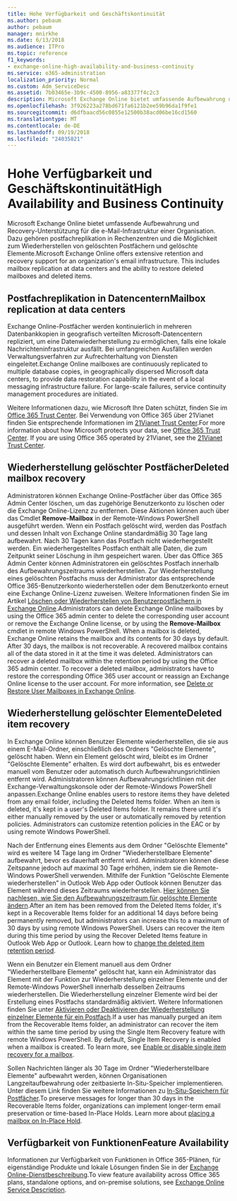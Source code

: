 ```yaml
---
title: Hohe Verfügbarkeit und Geschäftskontinuität
ms.author: pebaum
author: pebaum
manager: mnirkhe
ms.date: 6/13/2018
ms.audience: ITPro
ms.topic: reference
f1_keywords:
- exchange-online-high-availability-and-business-continuity
ms.service: o365-administration
localization_priority: Normal
ms.custom: Adm_ServiceDesc
ms.assetid: 7b03465e-3b9c-4500-8956-a83377f4c2c3
description: Microsoft Exchange Online bietet umfassende Aufbewahrung und Recovery-Unterstützung für die e-Mail-Infrastruktur einer Organisation. Dazu gehören postfachreplikation in Rechenzentren und die Möglichkeit zum Wiederherstellen von gelöschten Postfächern und gelöschte Elemente.
ms.openlocfilehash: 3f926223a278bd671fa6121b2ee59b96da1f9fe1
ms.sourcegitcommit: d6dfbaacd56c0855e12500b38acd06be16cd1560
ms.translationtype: MT
ms.contentlocale: de-DE
ms.lasthandoff: 09/19/2018
ms.locfileid: "24035821"
---
```

# <a name="high-availability-and-business-continuity"></a><span data-ttu-id="1c6b3-104">Hohe Verfügbarkeit und Geschäftskontinuität</span><span class="sxs-lookup"><span data-stu-id="1c6b3-104">High Availability and Business Continuity</span></span>

<span data-ttu-id="1c6b3-p102">Microsoft Exchange Online bietet umfassende Aufbewahrung und Recovery-Unterstützung für die e-Mail-Infrastruktur einer Organisation. Dazu gehören postfachreplikation in Rechenzentren und die Möglichkeit zum Wiederherstellen von gelöschten Postfächern und gelöschte Elemente.</span><span class="sxs-lookup"><span data-stu-id="1c6b3-p102">Microsoft Exchange Online offers extensive retention and recovery support for an organization's email infrastructure. This includes mailbox replication at data centers and the ability to restore deleted mailboxes and deleted items.</span></span>
  
## <a name="mailbox-replication-at-data-centers"></a><span data-ttu-id="1c6b3-107">Postfachreplikation in Datencentern</span><span class="sxs-lookup"><span data-stu-id="1c6b3-107">Mailbox replication at data centers</span></span>

<span data-ttu-id="1c6b3-p103">Exchange Online-Postfächer werden kontinuierlich in mehreren Datenbankkopien in geografisch verteilten Microsoft-Datencentern repliziert, um eine Datenwiederherstellung zu ermöglichen, falls eine lokale Nachrichteninfrastruktur ausfällt. Bei umfangreichen Ausfällen werden Verwaltungsverfahren zur Aufrechterhaltung von Diensten eingeleitet.</span><span class="sxs-lookup"><span data-stu-id="1c6b3-p103">Exchange Online mailboxes are continuously replicated to multiple database copies, in geographically dispersed Microsoft data centers, to provide data restoration capability in the event of a local messaging infrastructure failure. For large-scale failures, service continuity management procedures are initiated.</span></span>
  
<span data-ttu-id="1c6b3-p104">Weitere Informationen dazu, wie Microsoft Ihre Daten schützt, finden Sie im [Office 365 Trust Center](https://go.microsoft.com/fwlink/p/?LinkId=299135). Bei Verwendung von Office 365 über 21Vianet finden Sie entsprechende Informationen im [21Vianet Trust Center](http://www.21vbluecloud.com/office365/trustcenter/onlineservices.mdl).</span><span class="sxs-lookup"><span data-stu-id="1c6b3-p104">For more information about how Microsoft protects your data, see [Office 365 Trust Center](https://go.microsoft.com/fwlink/p/?LinkId=299135). If you are using Office 365 operated by 21Vianet, see the [21Vianet Trust Center](http://www.21vbluecloud.com/office365/trustcenter/onlineservices.mdl).</span></span>
  
## <a name="deleted-mailbox-recovery"></a><span data-ttu-id="1c6b3-112">Wiederherstellung gelöschter Postfächer</span><span class="sxs-lookup"><span data-stu-id="1c6b3-112">Deleted mailbox recovery</span></span>

<span data-ttu-id="1c6b3-p105">Administratoren können Exchange Online-Postfächer über das Office 365 Admin Center löschen, um das zugehörige Benutzerkonto zu löschen oder die Exchange Online-Lizenz zu entfernen. Diese Aktionen können auch über das Cmdlet **Remove-Mailbox** in der Remote-Windows PowerShell ausgeführt werden. Wenn ein Postfach gelöscht wird, werden das Postfach und dessen Inhalt von Exchange Online standardmäßig 30 Tage lang aufbewahrt. Nach 30 Tagen kann das Postfach nicht wiederhergestellt werden. Ein wiederhergestelltes Postfach enthält alle Daten, die zum Zeitpunkt seiner Löschung in ihm gespeichert waren. Über das Office 365 Admin Center können Administratoren ein gelöschtes Postfach innerhalb des Aufbewahrungszeitraums wiederherstellen. Zur Wiederherstellung eines gelöschten Postfachs muss der Administrator das entsprechende Office 365-Benutzerkonto wiederherstellen oder dem Benutzerkonto erneut eine Exchange Online-Lizenz zuweisen. Weitere Informationen finden Sie im Artikel [Löschen oder Wiederherstellen von Benutzerpostfächern in Exchange Online](https://go.microsoft.com/fwlink/p/?LinkId=286992).</span><span class="sxs-lookup"><span data-stu-id="1c6b3-p105">Administrators can delete Exchange Online mailboxes by using the Office 365 admin center to delete the corresponding user account or remove the Exchange Online license, or by using the **Remove-Mailbox** cmdlet in remote Windows PowerShell. When a mailbox is deleted, Exchange Online retains the mailbox and its contents for 30 days by default. After 30 days, the mailbox is not recoverable. A recovered mailbox contains all of the data stored in it at the time it was deleted. Administrators can recover a deleted mailbox within the retention period by using the Office 365 admin center. To recover a deleted mailbox, administrators have to restore the corresponding Office 365 user account or reassign an Exchange Online license to the user account. For more information, see [Delete or Restore User Mailboxes in Exchange Online](https://go.microsoft.com/fwlink/p/?LinkId=286992).</span></span>
  
## <a name="deleted-item-recovery"></a><span data-ttu-id="1c6b3-120">Wiederherstellung gelöschter Elemente</span><span class="sxs-lookup"><span data-stu-id="1c6b3-120">Deleted item recovery</span></span>

<span data-ttu-id="1c6b3-p106">In Exchange Online können Benutzer Elemente wiederherstellen, die sie aus einem E-Mail-Ordner, einschließlich des Ordners "Gelöschte Elemente", gelöscht haben. Wenn ein Element gelöscht wird, bleibt es im Ordner "Gelöschte Elemente" erhalten. Es wird dort aufbewahrt, bis es entweder manuell vom Benutzer oder automatisch durch Aufbewahrungsrichtlinien entfernt wird. Administratoren können Aufbewahrungsrichtlinien mit der Exchange-Verwaltungskonsole oder der Remote-Windows PowerShell anpassen.</span><span class="sxs-lookup"><span data-stu-id="1c6b3-p106">Exchange Online enables users to restore items they have deleted from any email folder, including the Deleted Items folder. When an item is deleted, it's kept in a user's Deleted Items folder. It remains there until it's either manually removed by the user or automatically removed by retention policies. Administrators can customize retention policies in the EAC or by using remote Windows PowerShell.</span></span>
  
<span data-ttu-id="1c6b3-p107">Nach der Entfernung eines Elements aus dem Ordner "Gelöschte Elemente" wird es weitere 14 Tage lang im Ordner "Wiederherstellbare Elemente" aufbewahrt, bevor es dauerhaft entfernt wird. Administratoren können diese Zeitspanne jedoch auf maximal 30 Tage erhöhen, indem sie die Remote-Windows PowerShell verwenden. Mithilfe der Funktion "Gelöschte Elemente wiederherstellen" in Outlook Web App oder Outlook können Benutzer das Element während dieses Zeitraums wiederherstellen. [Hier können Sie nachlesen, wie Sie den Aufbewahrungszeitraum für gelöschte Elemente ändern](https://go.microsoft.com/fwlink/p/?LinkId=286940).</span><span class="sxs-lookup"><span data-stu-id="1c6b3-p107">After an item has been removed from the Deleted Items folder, it's kept in a Recoverable Items folder for an additional 14 days before being permanently removed, but administrators can increase this to a maximum of 30 days by using remote Windows PowerShell. Users can recover the item during this time period by using the Recover Deleted Items feature in Outlook Web App or Outlook. Learn how to [change the deleted item retention period](https://go.microsoft.com/fwlink/p/?LinkId=286940).</span></span>
  
<span data-ttu-id="1c6b3-p108">Wenn ein Benutzer ein Element manuell aus dem Ordner "Wiederherstellbare Elemente" gelöscht hat, kann ein Administrator das Element mit der Funktion zur Wiederherstellung einzelner Elemente und der Remote-Windows PowerShell innerhalb desselben Zeitraums wiederherstellen. Die Wiederherstellung einzelner Elemente wird bei der Erstellung eines Postfachs standardmäßig aktiviert. Weitere Informationen finden Sie unter [Aktivieren oder Deaktivieren der Wiederherstellung einzelner Elemente für ein Postfach](https://go.microsoft.com/fwlink/p/?LinkID=286941).</span><span class="sxs-lookup"><span data-stu-id="1c6b3-p108">If a user has manually purged an item from the Recoverable Items folder, an administrator can recover the item within the same time period by using the Single Item Recovery feature with remote Windows PowerShell. By default, Single Item Recovery is enabled when a mailbox is created. To learn more, see [Enable or disable single item recovery for a mailbox](https://go.microsoft.com/fwlink/p/?LinkID=286941).</span></span>
  
<span data-ttu-id="1c6b3-p109">Sollen Nachrichten länger als 30 Tage im Ordner "Wiederherstellbare Elemente" aufbewahrt werden, können Organisationen Langzeitaufbewahrung oder zeitbasierte In-Situ-Speicher implementieren. Unter diesem Link finden Sie weitere Informationen zu [In-Situ-Speichern für Postfächer](https://go.microsoft.com/fwlink/p/?LinkId=271746).</span><span class="sxs-lookup"><span data-stu-id="1c6b3-p109">To preserve messages for longer than 30 days in the Recoverable Items folder, organizations can implement longer-term email preservation or time-based In-Place Holds. Learn more about [placing a mailbox on In-Place Hold](https://go.microsoft.com/fwlink/p/?LinkId=271746).</span></span>
  
## <a name="feature-availability"></a><span data-ttu-id="1c6b3-133">Verfügbarkeit von Funktionen</span><span class="sxs-lookup"><span data-stu-id="1c6b3-133">Feature Availability</span></span>

<span data-ttu-id="1c6b3-134">Informationen zur Verfügbarkeit von Funktionen in Office 365-Plänen, für eigenständige Produkte und lokale Lösungen finden Sie in der [Exchange Online-Dienstbeschreibung](exchange-online-service-description.md).</span><span class="sxs-lookup"><span data-stu-id="1c6b3-134">To view feature availability across Office 365 plans, standalone options, and on-premise solutions, see [Exchange Online Service Description](exchange-online-service-description.md).</span></span>
  

